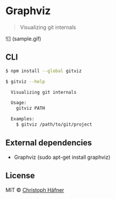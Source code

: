 # Graphviz

>  Visualizing git internals

![] (sample.gif)

## CLI

```sh
$ npm install --global gitviz
```

```sh
$ gitviz --help

  Visualizing git internals

  Usage:
    gitviz PATH

  Examples:
    $ gitviz /path/to/git/project
```

## External dependencies
 * Graphviz (sudo apt-get install graphviz)

## License

MIT © [Christoph Häfner](http://christophhaefner.de)

